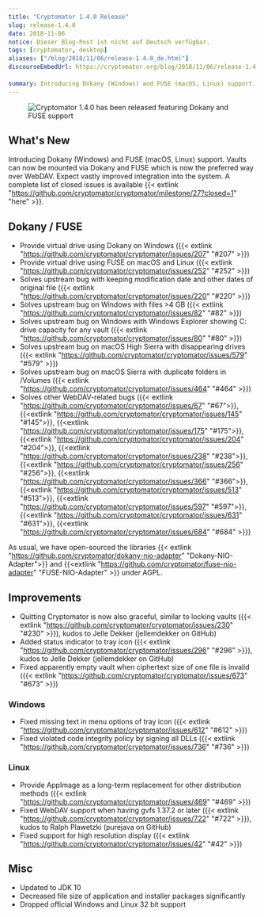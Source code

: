 ```yaml
---
title: "Cryptomator 1.4.0 Release"
slug: release-1.4.0
date: 2018-11-06
notice: Dieser Blog-Post ist nicht auf Deutsch verfügbar.
tags: [cryptomator, desktop]
aliases: ["/blog/2018/11/06/release-1.4.0_de.html"]
discourseEmbedUrl: https://cryptomator.org/blog/2018/11/06/release-1.4.0_en.html

summary: Introducing Dokany (Windows) and FUSE (macOS, Linux) support. Vaults can now be mounted via Dokany and FUSE which is now the preferred way over WebDAV. Expect vastly improved integration into the system.
---
```

<figure class="text-center my-8">
  <img class="inline-block" src="/img/blog/cryptomator-1-4-0.png" srcset="/img/blog/cryptomator-1-4-0.png 1x, /img/blog/cryptomator-1-4-0@2x.png 2x" alt="Cryptomator 1.4.0 has been released featuring Dokany and FUSE support" />
</figure>

## What's New
Introducing Dokany (Windows) and FUSE (macOS, Linux) support. Vaults can now be mounted via Dokany and FUSE which is now the preferred way over WebDAV. Expect vastly improved integration into the system. A complete list of closed issues is available {{< extlink "https://github.com/cryptomator/cryptomator/milestone/27?closed=1" "here" >}}.

## Dokany / FUSE
- Provide virtual drive using Dokany on Windows ({{< extlink "https://github.com/cryptomator/cryptomator/issues/207" "#207" >}})
- Provide virtual drive using FUSE on macOS and Linux ({{< extlink "https://github.com/cryptomator/cryptomator/issues/252" "#252" >}})
- Solves upstream bug with keeping modification date and other dates of original file ({{< extlink "https://github.com/cryptomator/cryptomator/issues/220" "#220" >}})
- Solves upstream bug on Windows with files >4 GB ({{< extlink "https://github.com/cryptomator/cryptomator/issues/82" "#82" >}})
- Solves upstream bug on Windows with Windows Explorer showing C: drive capacity for any vault ({{< extlink "https://github.com/cryptomator/cryptomator/issues/80" "#80" >}})
- Solves upstream bug on macOS High Sierra with disappearing drives ({{< extlink "https://github.com/cryptomator/cryptomator/issues/579" "#579" >}})
- Solves upstream bug on macOS Sierra with duplicate folders in /Volumes ({{< extlink "https://github.com/cryptomator/cryptomator/issues/464" "#464" >}})
- Solves other WebDAV-related bugs ({{< extlink "https://github.com/cryptomator/cryptomator/issues/67" "#67">}}, {{<extlink "https://github.com/cryptomator/cryptomator/issues/145" "#145">}}, {{<extlink "https://github.com/cryptomator/cryptomator/issues/175" "#175">}}, {{<extlink "https://github.com/cryptomator/cryptomator/issues/204" "#204">}}, {{<extlink "https://github.com/cryptomator/cryptomator/issues/238" "#238">}}, {{<extlink "https://github.com/cryptomator/cryptomator/issues/256" "#256">}}, {{<extlink "https://github.com/cryptomator/cryptomator/issues/366" "#366">}}, {{<extlink "https://github.com/cryptomator/cryptomator/issues/513" "#513">}}, {{<extlink "https://github.com/cryptomator/cryptomator/issues/597" "#597">}}, {{<extlink "https://github.com/cryptomator/cryptomator/issues/631" "#631">}}, {{<extlink "https://github.com/cryptomator/cryptomator/issues/684" "#684" >}})

As usual, we have open-sourced the libraries {{< extlink "https://github.com/cryptomator/dokany-nio-adapter" "Dokany-NIO-Adapter">}} and {{<extlink "https://github.com/cryptomator/fuse-nio-adapter" "FUSE-NIO-Adapter" >}} under AGPL.

## Improvements
- Quitting Cryptomator is now also graceful, similar to locking vaults ({{< extlink "https://github.com/cryptomator/cryptomator/issues/230" "#230" >}}), kudos to Jelle Dekker (jellemdekker on GitHub)
- Added status indicator to tray icon ({{< extlink "https://github.com/cryptomator/cryptomator/issues/296" "#296" >}}), kudos to Jelle Dekker (jellemdekker on GitHub)
- Fixed apparently empty vault when ciphertext size of one file is invalid ({{< extlink "https://github.com/cryptomator/cryptomator/issues/673" "#673" >}})

### Windows
- Fixed missing text in menu options of tray icon ({{< extlink "https://github.com/cryptomator/cryptomator/issues/612" "#612" >}})
- Fixed violated code integrity policy by signing all DLLs ({{< extlink "https://github.com/cryptomator/cryptomator/issues/736" "#736" >}})

### Linux
- Provide AppImage as a long-term replacement for other distribution methods ({{< extlink "https://github.com/cryptomator/cryptomator/issues/469" "#469" >}})
- Fixed WebDAV support when having gvfs 1.37.2 or later ({{< extlink "https://github.com/cryptomator/cryptomator/issues/722" "#722" >}}), kudos to Ralph Plawetzki (purejava on GitHub)
- Fixed support for high resolution display ({{< extlink "https://github.com/cryptomator/cryptomator/issues/42" "#42" >}})

## Misc
- Updated to JDK 10
- Decreased file size of application and installer packages significantly
- Dropped official Windows and Linux 32 bit support
